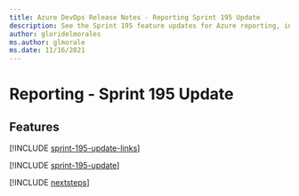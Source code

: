 ```yaml
---
title: Azure DevOps Release Notes - Reporting Sprint 195 Update
description: See the Sprint 195 feature updates for Azure reporting, including next steps.
author: gloridelmorales
ms.author: glmorale
ms.date: 11/16/2021
---
```


# Reporting - Sprint 195 Update

## Features

[!INCLUDE [sprint-195-update-links](../includes/reporting/sprint-195-update-links.md)]

[!INCLUDE [sprint-195-update](../includes/reporting/sprint-195-update.md)]

[!INCLUDE [nextsteps](../includes/nextsteps.md)]